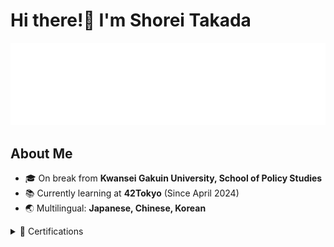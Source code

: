 <h1>Hi there!👋 I'm Shorei Takada</h1>

![](./metrics.plugin.languages.details.svg)

## About Me

- 🎓 On break from **Kwansei Gakuin University, School of Policy Studies**
- 📚 Currently learning at **42Tokyo** (Since April 2024)
- 🌏 Multilingual: **Japanese, Chinese, Korean**

<details>
<summary>📜 Certifications</summary>

| Certification | Date |
|---------------|------|
| Information Technology Passport Examination (IP) | June 2023 |
| Information Security Management Examination (SG) | August 2023 |
| Fundamental Information Technology Engineer Examination (FE) | October 2023 |

</details>

<!-- ## 42Tokyo Progress

<p align="center">
  <img src="" alt="42 Tokyo Piscine Stats" />
  <img src="" alt="42 Tokyo Main Curriculum Stats" />
</p> --->
